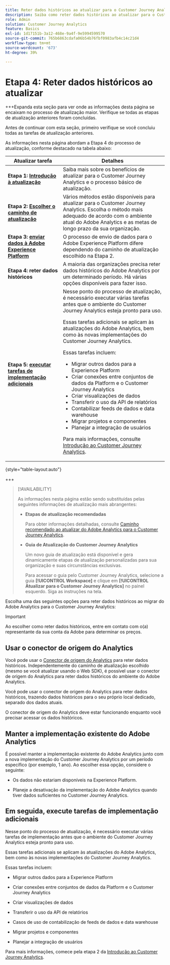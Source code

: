 ```yaml
---
title: Reter dados históricos ao atualizar para o Customer Journey Analytics
description: Saiba como reter dados históricos ao atualizar para o Customer Journey Analytics
role: Admin
solution: Customer Journey Analytics
feature: Basics
exl-id: 1d17151b-3a12-468e-9a4f-9e5994599570
source-git-commit: 765b6863cdafa06b54b76fbf0983afb4c14c21d4
workflow-type: tm+mt
source-wordcount: '673'
ht-degree: 39%

---
```


# Etapa 4: Reter dados históricos ao atualizar

+++Expanda esta seção para ver onde as informações desta página se encaixam no processo de atualização maior. Verifique se todas as etapas de atualização anteriores foram concluídas.

Antes de continuar com esta seção, primeiro verifique se você concluiu todas as tarefas de atualização anteriores.

As informações nesta página abordam a Etapa 4 do processo de atualização, conforme destacado na tabela abaixo:

| Atualizar tarefa | Detalhes |
|---------|----------|
| **Etapa 1: [Introdução à atualização](/help/getting-started/cja-upgrade/cja-upgrade-getstarted.md)** | Saiba mais sobre os benefícios de atualizar para o Customer Journey Analytics e o processo básico de atualização. |
| **Etapa 2: [Escolher o caminho de atualização](/help/getting-started/cja-upgrade/cja-upgrade-path.md)** | Vários métodos estão disponíveis para atualizar para o Customer Journey Analytics. Escolha o método mais adequado de acordo com o ambiente atual do Adobe Analytics e as metas de longo prazo da sua organização. |
| **Etapa 3: [enviar dados à Adobe Experience Platform](/help/getting-started/cja-upgrade/cja-upgrade-send-to-platform.md)** | O processo de envio de dados para o Adobe Experience Platform difere dependendo do caminho de atualização escolhido na Etapa 2. |
| <span class="preview">**Etapa 4: reter dados históricos**</span> | <span class="preview">A maioria das organizações precisa reter dados históricos do Adobe Analytics por um determinado período. Há várias opções disponíveis para fazer isso.</span> |
| **Etapa 5: [executar tarefas de implementação adicionais](/help/getting-started/cja-getting-started.md)** | Nesse ponto do processo de atualização, é necessário executar várias tarefas antes que o ambiente do Customer Journey Analytics esteja pronto para uso.<p>Essas tarefas adicionais se aplicam às atualizações do Adobe Analytics, bem como às novas implementações do Customer Journey Analytics.</p><p>Essas tarefas incluem:</p><ul><li>Migrar outros dados para a Experience Platform</li><li>Criar conexões entre conjuntos de dados da Platform e o Customer Journey Analytics</li><li>Criar visualizações de dados</li><li>Transferir o uso da API de relatórios</li><li>Contabilizar feeds de dados e data warehouse</li><li>Migrar projetos e componentes</li><li>Planejar a integração de usuários</li></ul> <p>Para mais informações, consulte [Introdução ao Customer Journey Analytics](/help/getting-started/cja-getting-started.md). |

{style="table-layout:auto"}

+++

>[!AVAILABILITY]
>
>As informações nesta página estão sendo substituídas pelas seguintes informações de atualização mais abrangentes: <ul><li>**Etapas de atualização recomendadas**<p>Para obter informações detalhadas, consulte [Caminho recomendado ao atualizar do Adobe Analytics para o Customer Journey Analytics](/help/getting-started/cja-upgrade/cja-upgrade-recommendations.md).</p></li><li>**Guia de Atualização do Customer Journey Analytics**<p>Um novo guia de atualização está disponível e gera dinamicamente etapas de atualização personalizadas para sua organização e suas circunstâncias exclusivas.</p><p>Para acessar o guia pelo Customer Journey Analytics, selecione a guia **[!UICONTROL Workspace]** e clique em **[!UICONTROL Atualizar para o Customer Journey Analytics]** no painel esquerdo. Siga as instruções na tela.</p></li></ul>

Escolha uma das seguintes opções para reter dados históricos ao migrar do Adobe Analytics para o Customer Journey Analytics:

>[!IMPORTANT]
>
>Ao escolher como reter dados históricos, entre em contato com o(a) representante da sua conta da Adobe para determinar os preços.

## Usar o conector de origem do Analytics

Você pode usar o [Conector de origem do Analytics](/help/data-ingestion/analytics.md) para reter dados históricos. Independentemente do caminho de atualização escolhido (mesmo se você atualizar usando o Web SDK), é possível usar o conector de origem do Analytics para reter dados históricos do ambiente do Adobe Analytics.

Você pode usar o conector de origem do Analytics para reter dados históricos, trazendo dados históricos para o seu próprio local dedicado, separado dos dados atuais.

O conector de origem do Analytics deve estar funcionando enquanto você precisar acessar os dados históricos.

<!-- Another possibility in the future: Map historical data in a way that allows you to tie it to your new data.  Possible? Explain -->

## Manter a implementação existente do Adobe Analytics

É possível manter a implementação existente do Adobe Analytics junto com a nova implementação do Customer Journey Analytics por um período específico (por exemplo, 1 ano). Ao escolher essa opção, considere o seguinte:

* Os dados não estariam disponíveis na Experience Platform.

* Planeje a desativação da implementação do Adobe Analytics quando tiver dados suficientes no Customer Journey Analytics.

## Em seguida, execute tarefas de implementação adicionais

Nesse ponto do processo de atualização, é necessário executar várias tarefas de implementação antes que o ambiente do Customer Journey Analytics esteja pronto para uso.

Essas tarefas adicionais se aplicam às atualizações do Adobe Analytics, bem como às novas implementações do Customer Journey Analytics.

Essas tarefas incluem:

* Migrar outros dados para a Experience Platform

* Criar conexões entre conjuntos de dados da Platform e o Customer Journey Analytics

* Criar visualizações de dados

* Transferir o uso da API de relatórios

* Casos de uso de contabilização de feeds de dados e data warehouse

* Migrar projetos e componentes

* Planejar a integração de usuários

Para mais informações, comece pela etapa 2 da [Introdução ao Customer Journey Analytics](/help/getting-started/cja-getting-started.md).
